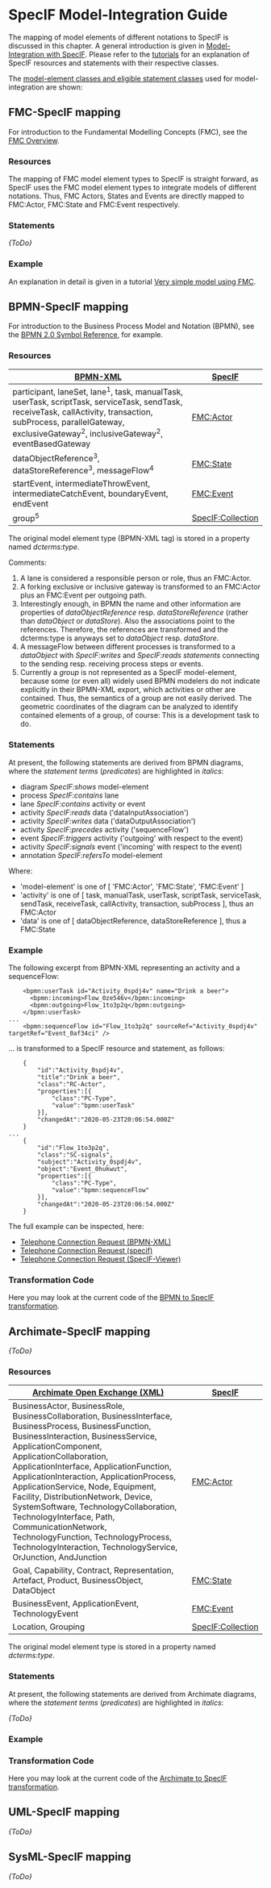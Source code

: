 # SpecIF Model-Integration Guide

The mapping of model elements of different notations to SpecIF is discussed in this chapter. 
A general introduction is given in [Model-Integration with SpecIF](https://specif.de/files/SpecIF/documents/2019-11-24%20Model-Integration%20with%20SpecIF).
Please refer to the [tutorials](https://github.com/GfSE/SpecIF/tree/master/tutorials) for an explanation of SpecIF resources and statements with their respective classes.

The [model-element classes and eligible statement classes](https://github.com/GfSE/SpecIF/blob/master/documentation/images/ElementTypes-M0.png) used for model-integration are shown:

## FMC-SpecIF mapping

For introduction to the Fundamental Modelling Concepts (FMC), see the [FMC Overview](http://f-m-c.org/).

### Resources

The mapping of FMC model element types to SpecIF is straight forward, as SpecIF uses the FMC model element types to integrate models of different notations.
Thus, FMC Actors, States and Events are directly mapped to FMC:Actor, FMC:State and FMC:Event respectively.

### Statements

_{ToDo}_

### Example

An explanation in detail is given in a tutorial [Very simple model using FMC](https://github.com/GfSE/SpecIF/blob/master/tutorials/06_Very-Simple-Model-FMC.md).

## BPMN-SpecIF mapping

For introduction to the Business Process Model and Notation (BPMN), see the [BPMN 2.0 Symbol Reference](https://camunda.com/de/bpmn/bpmn-2-0-symbol-reference/), for example.

### Resources

| [BPMN-XML](https://www.omg.org/spec/BPMN/2.0/About-BPMN/) | [SpecIF](https://specif.de) |
| --- | --- |
| participant, laneSet, lane<sup>1</sup>, task, manualTask, userTask, scriptTask, serviceTask, sendTask, receiveTask, callActivity, transaction, subProcess, parallelGateway, exclusiveGateway<sup>2</sup>, inclusiveGateway<sup>2</sup>, eventBasedGateway | [FMC:Actor](https://specif.de/apps/view#import=../examples/Vocabulary.specifz;view=doc;project=P-SpecIF-Vocabulary;node=N-4NoXVcSzSs07Htg4959SJnDEm0D) |
| dataObjectReference<sup>3</sup>, dataStoreReference<sup>3</sup>, messageFlow<sup>4</sup> | [FMC:State](https://specif.de/apps/view#import=../examples/Vocabulary.specifz;view=doc;project=P-SpecIF-Vocabulary;node=N-yeUw4dc3iTxk7PHLdQo7efxLvBc) |
| startEvent, intermediateThrowEvent, intermediateCatchEvent, boundaryEvent, endEvent | [FMC:Event](https://specif.de/apps/view#import=../examples/Vocabulary.specifz;view=doc;project=P-SpecIF-Vocabulary;node=N-8HwdIxFap0pTQ5JiE31I1BQJ15z) |
| group<sup>5</sup> | [SpecIF:Collection](https://specif.de/apps/view#import=../examples/Vocabulary.specifz;view=doc;project=P-SpecIF-Vocabulary;node=N-MCUw5EHwNYxa9wqMtctM4J2A2G8) |

The original model element type (BPMN-XML tag) is stored in a property named _dcterms:type_. 

Comments:
1. A lane is considered a responsible person or role, thus an FMC:Actor.
1. A forking exclusive or inclusive gateway is transformed to an FMC:Actor plus an FMC:Event per outgoing path.
1. Interestingly enough, in BPMN the name and other information are properties of _dataObjectReference_ resp. _dataStoreReference_ (rather than _dataObject_ or _dataStore_). Also the associations point to the references. Therefore, the references are transformed and the dcterms:type is anyways set to _dataObject_ resp. _dataStore_.
1. A messageFlow between different processes is transformed to a _dataObject_ with _SpecIF:writes_ and _SpecIF:reads statements_ connecting to the sending resp. receiving process steps or events.
1. Currently a _group_ is not represented as a SpecIF model-element, because some (or even all) widely used BPMN modelers do not indicate explicitly in their BPMN-XML export, which activities or other are contained. Thus, the semantics of a group are not easily derived. The geometric coordinates of the diagram can be analyzed to identify contained elements of a group, of course: This is a development task to do.

### Statements

At present, the following statements are derived from BPMN diagrams, where the _statement terms_ (_predicates_) are highlighted in _italics_:
- diagram _SpecIF:shows_ model-element
- process _SpecIF:contains_ lane
- lane _SpecIF:contains_ activity or event
- activity _SpecIF:reads_ data ('dataInputAssociation')
- activity _SpecIF:writes_ data ('dataOutputAssociation')
- activity _SpecIF:precedes_ activity ('sequenceFlow')
- event _SpecIF:triggers_ activity ('outgoing' with respect to the event)
- activity _SpecIF:signals_ event ('incoming' with respect to the event)
- annotation _SpecIF:refersTo_ model-element

Where:
- 'model-element' is one of [ 'FMC:Actor', 'FMC:State', 'FMC:Event' ]
- 'activity' is one of [ task, manualTask, userTask, scriptTask, serviceTask, sendTask, receiveTask, callActivity, transaction, subProcess ], thus an FMC:Actor
- 'data' is one of [ dataObjectReference, dataStoreReference ], thus a FMC:State
 
### Example

The following excerpt from BPMN-XML representing an activity and a sequenceFlow:
```
    <bpmn:userTask id="Activity_0spdj4v" name="Drink a beer">
      <bpmn:incoming>Flow_0ze546v</bpmn:incoming>
      <bpmn:outgoing>Flow_1to3p2q</bpmn:outgoing>
    </bpmn:userTask>
...
    <bpmn:sequenceFlow id="Flow_1to3p2q" sourceRef="Activity_0spdj4v" targetRef="Event_0af34ci" />
```

... is transformed to a SpecIF resource and statement, as follows:
```
    {
        "id":"Activity_0spdj4v",
        "title":"Drink a beer",
        "class":"RC-Actor",
        "properties":[{
            "class":"PC-Type",
            "value":"bpmn:userTask"
        }],
        "changedAt":"2020-05-23T20:06:54.000Z"
    }
...
    {
        "id":"Flow_1to3p2q",
        "class":"SC-signals",
        "subject":"Activity_0spdj4v",
        "object":"Event_0hukwut",
        "properties":[{
            "class":"PC-Type",
            "value":"bpmn:sequenceFlow"
        }],
        "changedAt":"2020-05-23T20:06:54.000Z"
    }
```

The full example can be inspected, here:
- [Telephone Connection Request (BPMN-XML)](https://specif.de/examples/Tel-Connection-Req.bpmn)
- [Telephone Connection Request (specif)](https://specif.de/examples/Tel-Connection-Req.specif)
- [Telephone Connection Request (SpecIF-Viewer)](https://specif.de/apps/view#import=../examples/Tel-Connection-Req.bpmn)

### Transformation Code
Here you may look at the current code of the [BPMN to SpecIF transformation](https://github.com/GfSE/BPMN-SpecIF-Bridge/blob/master/source/js/BPMN2SpecIF.js).

## Archimate-SpecIF mapping

_{ToDo}_

### Resources

| [Archimate Open Exchange (XML)](https://www.opengroup.org/xsd/archimate/) | [SpecIF](https://specif.de) |
| --- | --- |
| BusinessActor, BusinessRole, BusinessCollaboration, BusinessInterface, BusinessProcess, BusinessFunction, BusinessInteraction, BusinessService, ApplicationComponent, ApplicationCollaboration, ApplicationInterface, ApplicationFunction, ApplicationInteraction, ApplicationProcess, ApplicationService, Node, Equipment, Facility, DistributionNetwork, Device, SystemSoftware, TechnologyCollaboration, TechnologyInterface, Path, CommunicationNetwork, TechnologyFunction, TechnologyProcess, TechnologyInteraction, TechnologyService, OrJunction, AndJunction | [FMC:Actor](https://specif.de/apps/view#import=../examples/Vocabulary.specifz;view=doc;project=P-SpecIF-Vocabulary;node=N-4NoXVcSzSs07Htg4959SJnDEm0D) |
| Goal, Capability, Contract, Representation, Artefact, Product, BusinessObject, DataObject | [FMC:State](https://specif.de/apps/view#import=../examples/Vocabulary.specifz;view=doc;project=P-SpecIF-Vocabulary;node=N-yeUw4dc3iTxk7PHLdQo7efxLvBc) |
| BusinessEvent, ApplicationEvent, TechnologyEvent | [FMC:Event](https://specif.de/apps/view#import=../examples/Vocabulary.specifz;view=doc;project=P-SpecIF-Vocabulary;node=N-8HwdIxFap0pTQ5JiE31I1BQJ15z) |
| Location, Grouping | [SpecIF:Collection](https://specif.de/apps/view#import=../examples/Vocabulary.specifz;view=doc;project=P-SpecIF-Vocabulary;node=N-MCUw5EHwNYxa9wqMtctM4J2A2G8) |

The original model element type is stored in a property named _dcterms:type_. 

### Statements

At present, the following statements are derived from Archimate diagrams, where the _statement terms_ (_predicates_) are highlighted in _italics_:

_{ToDo}_

### Example

### Transformation Code
Here you may look at the current code of the [Archimate to SpecIF transformation](https://github.com/GfSE/Archimate-SpecIF-Bridge/blob/master/source/js/archimate2SpecIF.js).

## UML-SpecIF mapping

_{ToDo}_

## SysML-SpecIF mapping

_{ToDo}_
